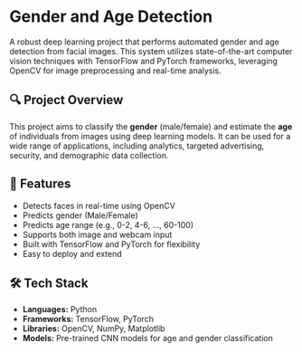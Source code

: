 # Gender and Age Detection

A robust deep learning project that performs automated gender and age detection from facial images. This system utilizes state-of-the-art computer vision techniques with TensorFlow and PyTorch frameworks, leveraging OpenCV for image preprocessing and real-time analysis.

## 🔍 Project Overview

This project aims to classify the **gender** (male/female) and estimate the **age** of individuals from images using deep learning models. It can be used for a wide range of applications, including analytics, targeted advertising, security, and demographic data collection.

## 📌 Features

- Detects faces in real-time using OpenCV
- Predicts gender (Male/Female)
- Predicts age range (e.g., 0-2, 4-6, ..., 60-100)
- Supports both image and webcam input
- Built with TensorFlow and PyTorch for flexibility
- Easy to deploy and extend

## 🛠️ Tech Stack

- **Languages:** Python
- **Frameworks:** TensorFlow, PyTorch
- **Libraries:** OpenCV, NumPy, Matplotlib
- **Models:** Pre-trained CNN models for age and gender classification


